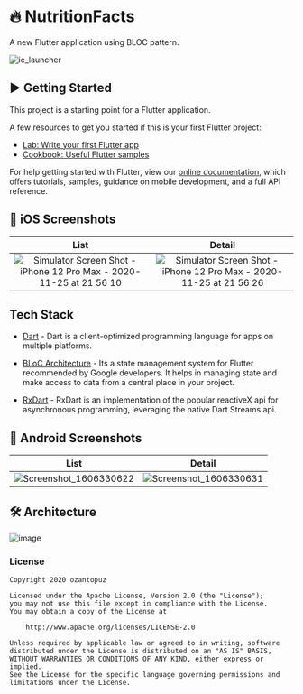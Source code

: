 # 🔥 NutritionFacts

A new Flutter application using BLOC pattern.

![ic_launcher](https://user-images.githubusercontent.com/8689604/100318984-0051dc80-2fd0-11eb-8229-dbbaabae1873.png)

## ▶️ Getting Started

This project is a starting point for a Flutter application.

A few resources to get you started if this is your first Flutter project:

- [Lab: Write your first Flutter app](https://flutter.dev/docs/get-started/codelab)
- [Cookbook: Useful Flutter samples](https://flutter.dev/docs/cookbook)

For help getting started with Flutter, view our
[online documentation](https://flutter.dev/docs), which offers tutorials,
samples, guidance on mobile development, and a full API reference.


## 📱 iOS Screenshots

List             |  Detail
:-------------------------:|:-------------------------:
![Simulator Screen Shot - iPhone 12 Pro Max - 2020-11-25 at 21 56 10](https://user-images.githubusercontent.com/8689604/100271856-3b6df480-2f6b-11eb-94f5-744442a1ab04.png)  |  ![Simulator Screen Shot - iPhone 12 Pro Max - 2020-11-25 at 21 56 26](https://user-images.githubusercontent.com/8689604/100272001-7839eb80-2f6b-11eb-9206-2018cbee9b60.png)

## Tech Stack

-   [Dart](https://dart.dev/) - Dart is a client-optimized programming language for apps on multiple platforms.

-   [BLoC Architecture](https://medium.com/flutter-community/bloc-architecture-why-so-important-d9b29f06680e) - Its a state management system for Flutter recommended by Google developers. It helps in managing state and make access to data from a central place in your project.

-   [RxDart](https://pub.dev/packages/rxdart) - RxDart is an implementation of the popular reactiveX api for asynchronous programming, leveraging the native Dart Streams api.


## 📱 Android Screenshots

List            |  Detail
:-------------------------:|:-------------------------:
![Screenshot_1606330622](https://user-images.githubusercontent.com/8689604/100271943-5ccee080-2f6b-11eb-920a-9f78f4e93eb5.png)  |  ![Screenshot_1606330631](https://user-images.githubusercontent.com/8689604/100272041-85ef7100-2f6b-11eb-873f-858bb4747ebe.png)


## 🛠 Architecture

![image](https://user-images.githubusercontent.com/8689604/100281690-6ceebc00-2f7b-11eb-9a94-eedca4ff6f78.png)


### License
```
Copyright 2020 ozantopuz

Licensed under the Apache License, Version 2.0 (the "License");
you may not use this file except in compliance with the License.
You may obtain a copy of the License at

    http://www.apache.org/licenses/LICENSE-2.0

Unless required by applicable law or agreed to in writing, software
distributed under the License is distributed on an "AS IS" BASIS,
WITHOUT WARRANTIES OR CONDITIONS OF ANY KIND, either express or implied.
See the License for the specific language governing permissions and
limitations under the License.

